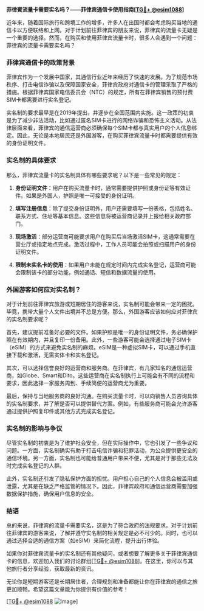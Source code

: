 **菲律賓流量卡需要实名吗？——菲律宾通信卡使用指南[[TG💪+ @esim1088](https://t.me/s/esim1088)]**

近年来，随着国际旅行和跨境工作的增多，许多人在出国时都会考虑购买当地的通信卡以方便联络和上网。对于计划前往菲律宾的朋友来说，菲律宾的流量卡无疑是一个重要的选择。然而，在购买和使用菲律宾流量卡时，很多人会遇到一个问题：菲律宾的流量卡需要实名吗？

### 菲律宾通信卡的政策背景

菲律宾作为一个发展中国家，其通信行业近年来经历了快速的发展。为了规范市场秩序、打击电信诈骗以及保障国家安全，菲律宾政府对通信卡的管理采取了严格的措施。根据菲律宾国家电信委员会（NTC）的规定，所有在菲律宾销售的预付费SIM卡都需要进行实名登记。

实名制的要求最早是在2019年提出，并逐步在全国范围内实施。这一政策的初衷是为了减少非法活动，比如通过匿名SIM卡进行的网络诈骗和恐怖主义活动。从法律层面来看，菲律宾的通信运营商必须确保每个SIM卡都与真实用户的个人信息绑定。因此，无论是本地居民还是外国游客，在购买菲律宾流量卡时都需要提供有效的身份证明文件。

### 实名制的具体要求

那么，菲律宾流量卡的实名制具体有哪些要求呢？以下是一些常见的规定：

1. **身份证明文件**：用户在购买流量卡时，通常需要提供护照或身份证等有效证件。如果是外国人，护照是唯一可接受的身份证明。
   
2. **填写注册信息**：除了提交身份证明外，用户还需要填写一份表格，包括姓名、联系方式、住址等基本信息。这些信息将被运营商记录并上报给相关政府部门。

3. **现场激活**：部分运营商可能要求用户在购买后当场激活SIM卡，这通常需要在营业厅或指定地点完成。激活过程中，工作人员可能会拍照或扫描用户的身份证明文件。

4. **限制未实名卡的使用**：如果用户未能在规定时间内完成实名登记，运营商可能会限制该卡的部分功能，例如通话、短信和数据流量的使用。

### 外国游客如何应对实名制？

对于计划前往菲律宾旅游或短期居住的游客来说，实名制可能会带来一定的困扰。毕竟，携带大量个人文件出境并不总是方便。那么，外国游客应该如何应对菲律宾的实名制要求呢？

首先，建议提前准备好必要的文件。如果护照是唯一的身份证明文件，务必确保护照在有效期内，并且复印一份备用。此外，一些游客可能会选择通过电子SIM卡（eSIM）的方式来避免实名制的麻烦。eSIM是一种虚拟SIM卡，可以通过手机直接下载和激活，无需实体卡和实名登记。

其次，可以选择信誉良好的运营商和服务商。在菲律宾，有几家知名的通信运营商，如Globe、Smart和Dito。这些运营商在实名制执行上可能会有不同的流程和要求，因此选择一家服务周到、手续简便的运营商尤为重要。

最后，保持与当地服务商的良好沟通。在购买流量卡时，可以向销售人员咨询具体的实名制要求，并了解是否可以提供替代方案。例如，有些服务商可能会允许游客通过提供护照复印件或其他方式完成实名登记。

### 实名制的影响与争议

尽管实名制的初衷是为了维护社会安全，但在实际操作中，它也引发了一些争议和问题。一方面，实名制确实有助于打击电信诈骗和犯罪活动，为公众提供更安全的通信环境。另一方面，实名制也可能给普通用户带来不便，尤其是对于那些无法及时完成实名登记的人群。

此外，实名制还引发了隐私保护方面的担忧。用户担心自己的个人信息会被滥用或泄露，尤其是在缺乏严格监管的情况下。因此，菲律宾政府和通信运营商需要加强数据保护措施，确保用户信息的安全。

### 结语

总的来说，菲律宾的流量卡需要实名，这是为了符合政府的法规要求。对于计划前往菲律宾的游客来说，了解并遵守实名制的相关规定是必不可少的。同时，也可以通过选择合适的通信方案（如eSIM）来简化流程，提升出行体验。

如果你对菲律宾流量卡的实名制还有其他疑问，或者想要了解更多关于菲律宾通信卡的信息，欢迎加入我们的讨论群组[[TG💪+ @esim1088](https://t.me/s/esim1088)]。在这里，你可以与其他旅行者分享经验，获取最新的资讯。

无论你是短期游客还是长期居住者，合理规划和准备都能让你在菲律宾的通信之旅更加顺畅。希望这篇文章能为你提供有价值的参考！

[[TG💪+ @esim1088](https://t.me/s/esim1088) ![Image](https://i.postimg.cc/4NQfJmqS/Snipaste-2025-05-13-00-14-12.png)]